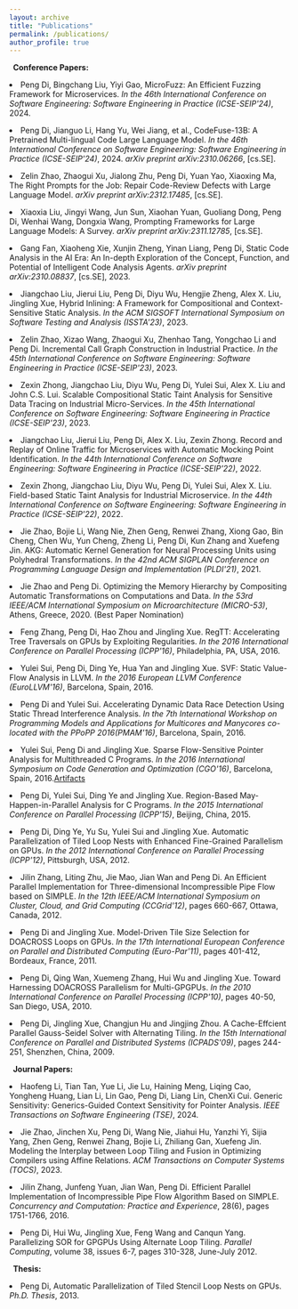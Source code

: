 ```yaml
---
layout: archive
title: "Publications"
permalink: /publications/
author_profile: true
---
```


<!-- {% if author.googlescholar %}
  You can also find my articles on <u><a href="{{author.googlescholar}}">my Google Scholar profile</a>.</u>
{% endif %}

{% include base_path %}

{% for post in site.publications reversed %}
  {% include archive-single.html %}
{% endfor %} -->

<b>&nbsp;&nbsp;Conference Papers:</b>


<p style="margin-bottom: 6px">
<li>
<span>
Peng Di, Bingchang Liu, Yiyi Gao, MicroFuzz: An Efficient Fuzzing Framework for Microservices.
<i>In the 46th International Conference on Software Engineering: Software Engineering in Practice (ICSE-SEIP'24)</i>, 2024.
</span></li>
</p>

<p style="margin-bottom: 6px">
<li>
<span>
Peng Di, Jianguo Li, Hang Yu, Wei Jiang, et al., CodeFuse-13B: A Pretrained Multi-lingual Code Large Language Model.
<i>In the 46th International Conference on Software Engineering: Software Engineering in Practice (ICSE-SEIP'24)</i>, 2024.
<i>arXiv preprint arXiv:2310.06266</i>, [cs.SE]. 
</span></li>
</p>

<p style="margin-bottom: 6px">
<li>
<span>
Zelin Zhao, Zhaogui Xu, Jialong Zhu, Peng Di, Yuan Yao, Xiaoxing Ma, The Right Prompts for the Job: Repair Code-Review Defects with Large Language Model.
<i>arXiv preprint arXiv:2312.17485</i>, [cs.SE]. 
</span></li>
</p>


<p style="margin-bottom: 6px">
<li>
<span>
Xiaoxia Liu, Jingyi Wang, Jun Sun, Xiaohan Yuan, Guoliang Dong, Peng Di, Wenhai Wang, Dongxia Wang, Prompting Frameworks for Large Language Models: A Survey.
<i>arXiv preprint arXiv:2311.12785</i>, [cs.SE]. 
</span></li>
</p>


<p style="margin-bottom: 6px">
<li>
<span>
Gang Fan, Xiaoheng Xie, Xunjin Zheng, Yinan Liang, Peng Di, Static Code Analysis in the AI Era: An In-depth Exploration of the Concept, Function, and Potential of Intelligent Code Analysis Agents.
<i>arXiv preprint arXiv:2310.08837</i>, [cs.SE], 2023. 
</span></li>
</p>



<p style="margin-bottom: 6px">
<li>
<span>
Jiangchao Liu, Jierui Liu, Peng Di, Diyu Wu, Hengjie Zheng, Alex X. Liu, Jingling Xue, Hybrid Inlining: A Framework for Compositional and Context-Sensitive Static Analysis.
<i>In the ACM SIGSOFT International Symposium on Software Testing and Analysis (ISSTA'23)</i>, 2023.
</span></li>
</p>

<p style="margin-bottom: 6px">
<li>
<span>
Zelin Zhao, Xizao Wang, Zhaogui Xu, Zhenhao Tang, Yongchao Li and Peng Di. Incremental Call Graph Construction in Industrial Practice.
<i>In the 45th International Conference on Software Engineering: Software Engineering in Practice (ICSE-SEIP'23)</i>, 2023.
</span></li>
</p>

<p style="margin-bottom: 6px">
<li>
<span>
Zexin Zhong, Jiangchao Liu, Diyu Wu, Peng Di, Yulei Sui, Alex X. Liu and John C.S. Lui.	Scalable Compositional Static Taint Analysis for Sensitive Data Tracing on Industrial Micro-Services.
<i>In the 45th International Conference on Software Engineering: Software Engineering in Practice (ICSE-SEIP'23)</i>, 2023.
</span></li>
</p>

<p style="margin-bottom: 6px">
<li>
<span>
Jiangchao Liu, Jierui Liu, Peng Di, Alex X. Liu, Zexin Zhong. Record and Replay of Online Traffic for Microservices with Automatic Mocking Point Identification.
<i>In the 44th International Conference on Software Engineering: Software Engineering in Practice (ICSE-SEIP'22)</i>, 2022.
</span></li>
</p>

<p style="margin-bottom: 6px">
<li>
<span>
Zexin Zhong, Jiangchao Liu, Diyu Wu, Peng Di, Yulei Sui, Alex X. Liu. Field-based Static Taint Analysis for Industrial Microservice.
<i>In the 44th International Conference on Software Engineering: Software Engineering in Practice (ICSE-SEIP'22)</i>, 2022.
</span></li>
</p>

<p style="margin-bottom: 6px">
<li>
<span>
Jie Zhao, Bojie Li, Wang Nie, Zhen Geng, Renwei Zhang, Xiong Gao, Bin Cheng, Chen Wu, Yun Cheng, Zheng Li, Peng Di, Kun Zhang and Xuefeng Jin. AKG: Automatic Kernel Generation for Neural Processing Units using Polyhedral Transformations.
<i>In the 42nd ACM SIGPLAN Conference on Programming Language Design and Implementation (PLDI'21)</i>, 2021.
</span></li>
</p>

<p style="margin-bottom: 6px">
<li>
<span>
Jie Zhao and Peng Di. Optimizing the Memory Hierarchy by Compositing Automatic Transformations on Computations and Data.
<i>In the 53rd IEEE/ACM International Symposium on Microarchitecture (MICRO-53)</i>, Athens, Greece, 2020. (Best Paper Nomination)
</span></li>
</p>

<p style="margin-bottom: 6px">
<li>
<span>
Feng Zhang, Peng Di, Hao Zhou and Jingling Xue. RegTT: Accelerating Tree Traversals on GPUs by Exploiting Regularities.
<i>In the 2016 International Conference on Parallel Processing (ICPP'16)</i>, Philadelphia, PA, USA, 2016.
</span></li>
</p>

<p style="margin-bottom: 6px">
<li>
<span>
Yulei Sui, Peng Di, Ding Ye, Hua Yan and Jingling Xue. SVF: Static Value-Flow Analysis in LLVM.
<i>In the 2016 European LLVM Conference (EuroLLVM'16)</i>, Barcelona, Spain, 2016.
</span></li>
</p>

<p style="margin-bottom: 6px">
<li>
<span>
Peng Di and Yulei Sui. Accelerating Dynamic Data Race Detection Using Static
Thread Interference Analysis.
<i>In the 7th International Workshop on Programming Models and Applications for Multicores and Manycores co-located with the PPoPP 2016(PMAM'16)</i>, Barcelona, Spain, 2016.
</span></li>
</p>

<p style="margin-bottom: 6px">
<li>
<span>
Yulei Sui, Peng Di and Jingling Xue. Sparse Flow-Sensitive Pointer Analysis for Multithreaded C Programs.
<i>In the 2016 International Symposium on Code Generation and Optimization (CGO'16)</i>, Barcelona, Spain, 2016.<a href="http://www.cse.unsw.edu.au/~corg/fsam">Artifacts</a>
</span></li>
</p>

<p style="margin-bottom: 6px">
<li>
<span>
Peng Di, Yulei Sui, Ding Ye and Jingling Xue. Region-Based May-Happen-in-Parallel Analysis for C Programs.
<i>In the 2015 International Conference on Parallel Processing (ICPP'15)</i>, Beijing, China, 2015.</span></li>
</p>

<p style="margin-bottom: 6px">
<li>
<span>
Peng Di, Ding Ye, Yu Su, Yulei Sui and Jingling Xue. Automatic Parallelization of Tiled Loop Nests with Enhanced Fine-Grained Parallelism on GPUs.
<i>In the 2012 International Conference on Parallel Processing (ICPP'12)</i>, Pittsburgh, USA, 2012.</span></li>
</p>


<p style="margin-bottom: 6px">
<li>
<span>
Jilin Zhang, Liting Zhu, Jie Mao, Jian Wan and Peng Di. An Efficient Parallel Implementation for Three-dimensional Incompressible Pipe Flow based on SIMPLE. 
<i>In the 12th IEEE/ACM International Symposium on Cluster, Cloud, and Grid Computing (CCGrid'12)</i>, pages 660-667, Ottawa, Canada, 2012.</span></li>
</p>

<p style="margin-bottom: 6px">
<li>
<span>
Peng Di and Jingling Xue. Model-Driven Tile Size Selection for DOACROSS Loops on GPUs. 
<i>In the 17th International European Conference on Parallel and Distributed Computing (Euro-Par'11)</i>, pages 401-412, Bordeaux, France, 2011.</span></li>
</p>

<p style="margin-bottom: 6px">
<li>
<span>
Peng Di, Qing Wan, Xuemeng Zhang, Hui Wu and Jingling Xue. Toward Harnessing DOACROSS Parallelism for Multi-GPGPUs. 
<i>In the 2010 International Conference on Parallel Processing (ICPP'10)</i>, pages 40-50, San Diego, USA, 2010.</span></li>
</p>

<p style="margin-bottom: 6px">
<li>
<span>
Peng Di, Jingling Xue, Changjun Hu and Jingjing Zhou. A Cache-Effcient Parallel Gauss-Seidel Solver with Alternating Tiling. 
<i>In the 15th International Conference on Parallel and Distributed Systems (ICPADS'09)</i>, pages 244-251, Shenzhen, China, 2009.</span></li>
</p>

<b>&nbsp;&nbsp;Journal Papers:</b>

<p style="margin-bottom: 6px">
<li>
<span>
Haofeng	Li, Tian Tan, Yue Li, Jie Lu, Haining Meng, Liqing Cao, Yongheng Huang, Lian Li, Lin Gao, Peng Di, Liang Lin, ChenXi Cui. Generic Sensitivity: Generics-Guided Context Sensitivity for Pointer Analysis.
<i>IEEE Transactions on Software Engineering (TSE)</i>, 2024.
</span></li>
</p>


<p style="margin-bottom: 10px">
<li>
<span>
Jie Zhao, Jinchen Xu, Peng Di, Wang Nie, Jiahui Hu, Yanzhi Yi, Sijia Yang, Zhen Geng, Renwei Zhang, Bojie Li, Zhiliang Gan, Xuefeng Jin. Modeling the Interplay between Loop Tiling and Fusion in Optimizing Compilers using Affine Relations. 
<i>ACM Transactions on Computer Systems (TOCS)</i>, 2023.</span></li>
</p>

<p style="margin-bottom: 10px">
<li>
<span>
Jilin Zhang, Junfeng Yuan, Jian Wan, Peng Di. Efficient Parallel Implementation of Incompressible Pipe Flow Algorithm Based on SIMPLE. 
<i>Concurrency and Computation: Practice and Experience</i>, 28(6), pages 1751-1766, 2016.</span></li>
</p>

<p style="margin-bottom: 10px">
<li>
<span>
Peng Di, Hui Wu, Jingling Xue, Feng Wang and Canqun Yang. Parallelizing SOR for GPGPUs Using Alternate Loop Tiling. 
<i>Parallel Computing</i>, volume 38, issues 6-7, pages 310-328, June-July 2012.</span></li>
</p>


<b>&nbsp;&nbsp;Thesis:</b>

<p style="margin-bottom: 10px">
<li>
<span>
Peng Di, Automatic Parallelization of Tiled Stencil Loop Nests on GPUs. 
<i>Ph.D. Thesis</i>, 2013.</span></li>
</p>
